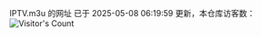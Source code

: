 IPTV.m3u 的网址 已于 2025-05-08 06:19:59 更新，本仓库访客数：![Visitor's Count](https://profile-counter.glitch.me/hero1898_tv/count.svg)
